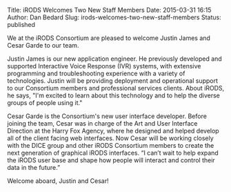 Title: iRODS Welcomes Two New Staff Members
Date: 2015-03-31 16:15
Author: Dan Bedard
Slug: irods-welcomes-two-new-staff-members
Status: published

We at the iRODS Consortium are pleased to welcome Justin James and Cesar
Garde to our team.  
<!--more-->

Justin James is our new application engineer. He previously developed
and supported Interactive Voice Response (IVR) systems, with extensive
programming and troubleshooting experience with a variety of
technologies. Justin will be providing deployment and operational
support to our Consortium members and professional services clients.
About iRODS, he says, "I'm excited to learn about this technology and to
help the diverse groups of people using it."

Cesar Garde is the Consortium's new user interface developer. Before
joining the team, Cesar was in charge of the Art and User Interface
Direction at the Harry Fox Agency, where he designed and helped develop
all of the client facing web interfaces. Now Cesar will be working
closely with the DICE group and other iRODS Consortium members to create
the next generation of graphical iRODS interfaces. “I can’t wait to help
expand the iRODS user base and shape how people will interact and
control their data in the future.”

Welcome aboard, Justin and Cesar!
